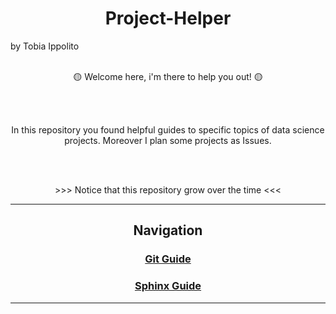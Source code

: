 <h1 align="center"> Project-Helper</h1>

by Tobia Ippolito
<br>
<br>

<p align="center">🟡 Welcome here, i'm there to help you out! 🟡</p>
<br><br>

<p align="center">In this repository you found helpful guides to specific topics of data science projects. Moreover I plan some projects as Issues.</p>

<br><br>

<div align="center">>>> Notice that this repository grow over the time <<<</div>



---

<h2 align="center">Navigation</h2>

<div align=center>

### [Git Guide](guides/Git_Helper.md)
### [Sphinx Guide](guides/Sphinx_Helper.md)

</div>

---

